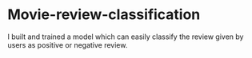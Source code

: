 # Movie-review-classification
I built and trained a model which can easily classify the review given by users as positive or negative review.
